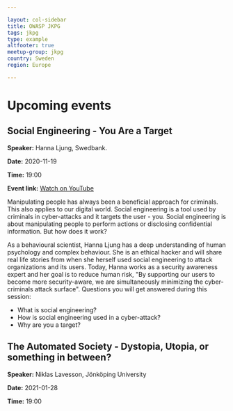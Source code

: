 ```yaml
---

layout: col-sidebar
title: OWASP JKPG
tags: jkpg
type: example
altfooter: true
meetup-group: jkpg
country: Sweden
region: Europe

---
```


# Upcoming events 

## Social Engineering - You Are a Target 
**Speaker:** Hanna Ljung, Swedbank.

**Date:** 2020-11-19

**Time:** 19:00

**Event link:** [Watch on YouTube](https://youtu.be/Wvcd5G01lxo)

Manipulating people has always been a beneficial approach for criminals. This
also applies to our digital world. Social engineering is a tool used by
criminals in cyber-attacks and it targets the user - you. Social engineering is
about manipulating people to perform actions or disclosing confidential
information. But how does it work?

As a behavioural scientist, Hanna Ljung has a deep understanding of human
psychology and complex behaviour. She is an ethical hacker and will share real
life stories from when she herself used social engineering to attack
organizations and its users. Today, Hanna works as a security awareness expert
and her goal is to reduce human risk, "By supporting our users to become more
security-aware, we are simultaneously minimizing the cyber-criminals attack
surface".  Questions you will get answered during this session:

- What is social engineering?
- How is social engineering used in a cyber-attack?
- Why are you a target?

## The Automated Society - Dystopia, Utopia, or something in between?

**Speaker:** Niklas Lavesson, Jönköping University

**Date:** 2021-01-28

**Time:** 19:00
